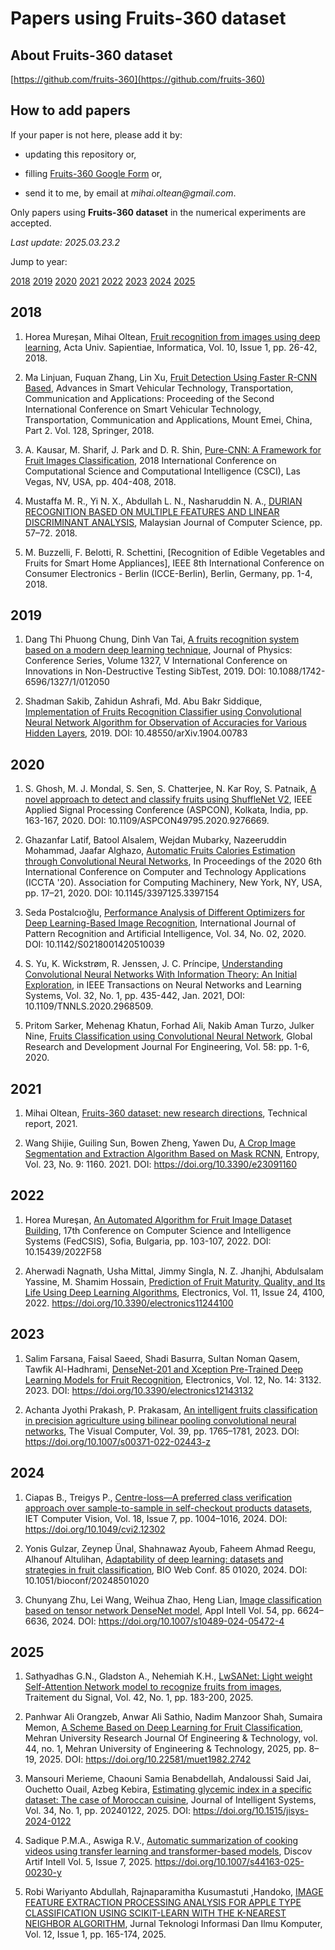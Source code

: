 # Papers using Fruits-360 dataset

## About Fruits-360 dataset

[https://github.com/fruits-360](https://github.com/fruits-360)

## How to add papers

If your paper is not here, please add it by:

- updating this repository or,

- filling [Fruits-360 Google Form](https://docs.google.com/forms/d/e/1FAIpQLScp4QFWaRAQ_SFv3bJWsadDjZ3EF7YOBp-D8RQ0pvWYUVl9rw/viewform?usp=sf_link) or,

- send it to me, by email at _mihai.oltean@gmail.com_.

Only papers using __Fruits-360 dataset__ in the numerical experiments are accepted.

_Last update: 2025.03.23.2_

Jump to year:

[2018](#2018)
[2019](#2019)
[2020](#2020)
[2021](#2021)
[2022](#2022)
[2023](#2023)
[2024](#2024)
[2025](#2025)

## 2018

1. Horea Mureșan, Mihai Oltean, [Fruit recognition from images using deep learning](https://www.researchgate.net/publication/321475443_Fruit_recognition_from_images_using_deep_learning), Acta Univ. Sapientiae, Informatica, Vol. 10, Issue 1, pp. 26-42, 2018.

2. Ma Linjuan, Fuquan Zhang, Lin Xu, [Fruit Detection Using Faster R-CNN Based](https://www.researchgate.net/publication/329335219_Fruit_Detection_Using_Faster_R-CNN_Based_on_Deep_Network_Proceeding_of_the_Second_International_Conference_on_Smart_Vehicular_Technology_Transportation_Communication_and_Applications_October_25-28_201), Advances in Smart Vehicular Technology, Transportation, Communication and Applications: Proceeding of the Second International Conference on Smart Vehicular Technology, Transportation, Communication and Applications, Mount Emei, China, Part 2. Vol. 128, Springer, 2018.

3. A. Kausar, M. Sharif, J. Park and D. R. Shin, [Pure-CNN: A Framework for Fruit Images Classification](https://ieeexplore.ieee.org/abstract/document/8947815), 2018 International Conference on Computational Science and Computational Intelligence (CSCI), Las Vegas, NV, USA, pp. 404-408, 2018.

4. Mustaffa M. R., Yi N. X., Abdullah L. N., Nasharuddin N. A., [DURIAN RECOGNITION BASED ON MULTIPLE FEATURES AND LINEAR DISCRIMINANT ANALYSIS](http://adum.um.edu.my/index.php/MJCS/article/view/15488), Malaysian Journal of Computer Science, pp. 57–72. 2018.

5. M. Buzzelli, F. Belotti, R. Schettini, [Recognition of Edible Vegetables and Fruits for Smart Home Appliances], IEEE 8th International Conference on Consumer Electronics - Berlin (ICCE-Berlin), Berlin, Germany, pp. 1-4, 2018.

## 2019

1. Dang Thi Phuong Chung, Dinh Van Tai, [A fruits recognition system based on a modern deep learning technique](https://iopscience.iop.org/article/10.1088/1742-6596/1327/1/012050/meta), Journal of Physics: Conference Series, Volume 1327, V International Conference on Innovations in Non-Destructive Testing SibTest, 2019. DOI: 10.1088/1742-6596/1327/1/012050

2. Shadman Sakib, Zahidun Ashrafi, Md. Abu Bakr Siddique, [Implementation of Fruits Recognition Classifier using Convolutional Neural Network Algorithm for Observation of Accuracies for Various Hidden Layers](https://arxiv.org/abs/1904.00783), 2019. DOI:  10.48550/arXiv.1904.00783

## 2020

1. S. Ghosh, M. J. Mondal, S. Sen, S. Chatterjee, N. Kar Roy, S. Patnaik, [A novel approach to detect and classify fruits using ShuffleNet V2](), IEEE Applied Signal Processing Conference (ASPCON), Kolkata, India, pp. 163-167, 2020. DOI: 10.1109/ASPCON49795.2020.9276669.

2. Ghazanfar Latif, Batool Alsalem, Wejdan Mubarky, Nazeeruddin Mohammad, Jaafar Alghazo, [Automatic Fruits Calories Estimation through Convolutional Neural Networks](https://dl.acm.org/doi/abs/10.1145/3397125.3397154), In Proceedings of the 2020 6th International Conference on Computer and Technology Applications (ICCTA '20). Association for Computing Machinery, New York, NY, USA, pp. 17–21, 2020. DOI: 10.1145/3397125.3397154

3. Seda Postalcıoğlu, [Performance Analysis of Different Optimizers for Deep Learning-Based Image Recognition](https://www.worldscientific.com/doi/abs/10.1142/S0218001420510039), International Journal of Pattern Recognition and Artificial Intelligence, Vol. 34, No. 02, 2020. DOI: 10.1142/S0218001420510039

4. S. Yu, K. Wickstrøm, R. Jenssen, J. C. Príncipe, [Understanding Convolutional Neural Networks With Information Theory: An Initial Exploration](https://ieeexplore.ieee.org/abstract/document/8998186), in IEEE Transactions on Neural Networks and Learning Systems, Vol. 32, No. 1, pp. 435-442, Jan. 2021, DOI: 10.1109/TNNLS.2020.2968509.

5. Pritom Sarker, Mehenag Khatun, Forhad Ali, Nakib Aman Turzo, Julker Nine, [Fruits Classification using Convolutional Neural Network](https://www.grdjournals.com/article?paper_id=GRDJEV05I080015), Global Research and Development Journal For Engineering, Vol. 58: pp. 1-6, 2020.

## 2021

1. Mihai Oltean, [Fruits-360 dataset: new research directions](https://www.researchgate.net/publication/354535752_Fruits_360_dataset_new_research_directions), Technical report, 2021.

2. Wang Shijie, Guiling Sun, Bowen Zheng, Yawen Du, [A Crop Image Segmentation and Extraction Algorithm Based on Mask RCNN](https://www.mdpi.com/1099-4300/23/9/1160), Entropy, Vol. 23, No. 9: 1160. 2021. DOI: https://doi.org/10.3390/e23091160

## 2022

1. Horea Mureşan, [An Automated Algorithm for Fruit Image Dataset Building](https://ieeexplore.ieee.org/document/9909204), 17th Conference on Computer Science and Intelligence Systems (FedCSIS), Sofia, Bulgaria, pp. 103-107, 2022. DOI: 10.15439/2022F58

2. Aherwadi Nagnath, Usha Mittal, Jimmy Singla, N. Z. Jhanjhi, Abdulsalam Yassine, M. Shamim Hossain, [Prediction of Fruit Maturity, Quality, and Its Life Using Deep Learning Algorithms](https://www.mdpi.com/2079-9292/11/24/4100), Electronics, Vol. 11, Issue 24, 4100, 2022. https://doi.org/10.3390/electronics11244100

## 2023

1. Salim Farsana, Faisal Saeed, Shadi Basurra, Sultan Noman Qasem, Tawfik Al-Hadhrami, [DenseNet-201 and Xception Pre-Trained Deep Learning Models for Fruit Recognition](https://www.mdpi.com/2079-9292/12/14/3132), Electronics, Vol. 12, No. 14: 3132. 2023. DOI: https://doi.org/10.3390/electronics12143132

2. Achanta Jyothi Prakash, P. Prakasam, [An intelligent fruits classification in precision agriculture using bilinear pooling convolutional neural networks](https://link.springer.com/article/10.1007/s00371-022-02443-z), The Visual Computer, Vol. 39, pp. 1765–1781, 2023. DOI: https://doi.org/10.1007/s00371-022-02443-z

## 2024

1. Ciapas B., Treigys P., [Centre-loss—A preferred class verification approach over sample-to-sample in self-checkout products datasets](https://ietresearch.onlinelibrary.wiley.com/doi/full/10.1049/cvi2.12302), IET Computer Vision, Vol. 18, Issue 7, pp. 1004–1016, 2024. DOI: https://doi.org/10.1049/cvi2.12302

2. Yonis  Gulzar, Zeynep  Ünal, Shahnawaz  Ayoub, Faheem  Ahmad Reegu, Alhanouf  Altulihan, [Adaptability of deep learning: datasets and strategies in fruit classification](https://www.bio-conferences.org/articles/bioconf/abs/2024/04/bioconf_i-craft2024_01020/bioconf_i-craft2024_01020.html), BIO Web Conf. 85 01020, 2024. DOI: 10.1051/bioconf/20248501020

3. Chunyang Zhu, Lei Wang, Weihua Zhao, Heng Lian, [Image classification based on tensor network DenseNet model](https://link.springer.com/article/10.1007/s10489-024-05472-4), Appl Intell Vol. 54, pp. 6624–6636, 2024. DOI: https://doi.org/10.1007/s10489-024-05472-4

## 2025

1. Sathyadhas G.N., Gladston A., Nehemiah K.H., [LwSANet: Light weight Self-Attention Network model to recognize fruits from images](https://www.iieta.org/journals/ts/paper/10.18280/ts.420117), Traitement du Signal, Vol. 42, No. 1, pp. 183-200, 2025.

2. Panhwar Ali Orangzeb, Anwar Ali Sathio, Nadim Manzoor Shah, Sumaira Memon, [A Scheme Based on Deep Learning for Fruit Classification](https://search.informit.org/doi/abs/10.3316/informit.T2025031600003091229425520), Mehran University Research Journal Of Engineering & Technology, vol. 44, no. 1, Mehran University of Engineering & Technology, 2025, pp. 8–19, 2025. DOI: https://doi.org/10.22581/muet1982.2742

3. Mansouri Merieme, Chaouni Samia Benabdellah, Andaloussi Said Jai, Ouchetto Ouail, Azbeg Kebira, [Estimating glycemic index in a specific dataset: The case of Moroccan cuisine](https://www.degruyter.com/document/doi/10.1515/jisys-2024-0122/html), Journal of Intelligent Systems, Vol. 34, No. 1, pp. 20240122, 2025. DOI: https://doi.org/10.1515/jisys-2024-0122

4. Sadique P.M.A., Aswiga R.V., [Automatic summarization of cooking videos using transfer learning and transformer-based models](https://link.springer.com/article/10.1007/s44163-025-00230-y), Discov Artif Intell Vol. 5, Issue 7, 2025. https://doi.org/10.1007/s44163-025-00230-y

5. Robi Wariyanto Abdullah, Rajnaparamitha Kusumastuti ,Handoko, [IMAGE FEATURE EXTRACTION PROCESSING ANALYSIS FOR APPLE TYPE CLASSIFICATION USING SCIKIT-LEARN WITH THE K-NEAREST NEIGHBOR ALGORITHM](https://jtiik.ub.ac.id/index.php/jtiik/article/view/9149), Jurnal Teknologi Informasi Dan Ilmu Komputer, Vol. 12, Issue 1, pp. 165-174, 2025.
